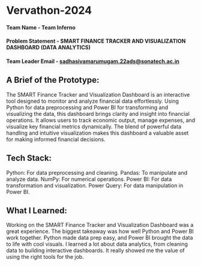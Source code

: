 # Vervathon-2024


#### Team Name - Team Inferno
#### Problem Statement -  SMART FINANCE TRACKER AND VISUALIZATION DASHBOARD (DATA ANALYTICS)
#### Team Leader Email -  sadhasivamarumugam.22ads@sonatech.ac.in

## A Brief of the Prototype:
The SMART Finance Tracker and Visualization Dashboard is an interactive tool designed to monitor and analyze financial data effortlessly. Using Python for data preprocessing and Power BI for transforming and visualizing the data, this dashboard brings clarity and insight into financial operations. It allows users to track economic output, manage expenses, and visualize key financial metrics dynamically. The blend of powerful data handling and intuitive visualization makes this dashboard a valuable asset for making informed financial decisions.
  
## Tech Stack: 
Python: For data preprocessing and cleaning.
Pandas: To manipulate and analyze data.
NumPy: For numerical operations.
Power BI: For data transformation and visualization.
Power Query:  For data manipulation in Power BI.
  
## What I Learned:
Working on the SMART Finance Tracker and Visualization Dashboard was a great experience. The biggest takeaway was how well Python and Power BI work together. Python made data prep easy, and Power BI brought the data to life with cool visuals. I learned a lot about data analytics, from cleaning data to building interactive dashboards. It really showed me the value of using the right tools for the job.

